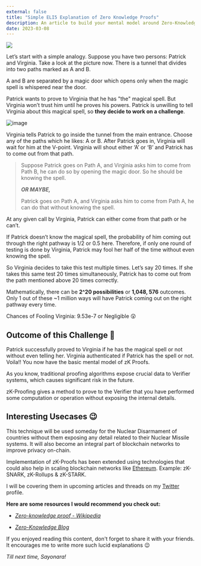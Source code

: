 ```yaml
---
external: false
title: "Simple ELI5 Explanation of Zero Knowledge Proofs"
description: An article to build your mental model around Zero-Knowledge Proofs.
date: 2023-03-08
---
```


![](/images/blog/3.webp)

Let’s start with a simple analogy. Suppose you have two persons: Patrick and Virginia. Take a look at the picture now. There is a tunnel that divides into two paths marked as A and B.  
  
A and B are separated by a magic door which opens only when the magic spell is whispered near the door.

Patrick wants to prove to Virginia that he has "the" magical spell. But Virginia won’t trust him until he proves his powers. Patrick is unwilling to tell Virginia about this magical spell, so **they decide to work on a challenge**.

![image](https://substackcdn.com/image/fetch/w_1456,c_limit,f_auto,q_auto:good,fl_progressive:steep/https%3A%2F%2Fbucketeer-e05bbc84-baa3-437e-9518-adb32be77984.s3.amazonaws.com%2Fpublic%2Fimages%2Fcc622a77-392c-49ea-a9c7-6c5db998ce44_1200x837.jpeg)

Virginia tells Patrick to go inside the tunnel from the main entrance. Choose any of the paths which he likes: A or B. After Patrick goes in, Virginia will wait for him at the V-point. Virginia will shout either ‘A’ or ‘B’ and Patrick has to come out from that path.

> Suppose Patrick goes on Path A, and Virginia asks him to come from Path B, he can do so by opening the magic door. So he should be knowing the spell.
> 
> ***OR MAYBE,***  
>   
> Patrick goes on Path A, and Virginia asks him to come from Path A, he can do that without knowing the spell.

At any given call by Virginia, Patrick can either come from that path or he can’t.

If Patrick doesn’t know the magical spell, the probability of him coming out through the right pathway is 1/2 or 0.5 here. Therefore, if only one round of testing is done by Virginia, Patrick may fool her half of the time without even knowing the spell.  
  
So Virginia decides to take this test multiple times. Let’s say 20 times. If she takes this same test 20 times simultaneously, Patrick has to come out from the path mentioned above 20 times correctly.  
  
Mathematically, there can be **2^20 possibilities** or **1,048, 576** outcomes. Only 1 out of these ~1 million ways will have Patrick coming out on the right pathway every time.

Chances of Fooling Virginia: 9.53e-7 or Negligible 😲

## Outcome of this Challenge 🦄

Patrick successfully proved to Virginia if he has the magical spell or not without even telling her. Virginia authenticated if Patrick has the spell or not. Voila!! You now have the basic mental model of zK Proofs.

As you know, traditional proofing algorithms expose crucial data to Verifier systems, which causes significant risk in the future.  
  
zK-Proofing gives a method to prove to the Verifier that you have performed some computation or operation without exposing the internal details.

## Interesting Usecases 😉

This technique will be used someday for the Nuclear Disarmament of countries without them exposing any detail related to their Nuclear Missile systems. It will also become an integral part of blockchain networks to improve privacy on-chain.

Implementation of zK-Proofs has been extended using technologies that could also help in scaling blockchain networks like [Ethereum](https://threadreaderapp.com/hashtag/Ethereum). Example: zK-SNARK, zK-Rollups & zK-STARK.  
  
I will be covering them in upcoming articles and threads on my [Twitter](https://x.com/ashngmi) profile.

**Here are some resources I would recommend you check out:**

* [*Zero-knowledge proof - Wikipedia*](https://en.m.wikipedia.org/wiki/Zero-knowledge_proof)
    
* [*Zero-Knowledge Blog*](http://www.zeroknowledgeblog.com/)

If you enjoyed reading this content, don't forget to share it with your friends. It encourages me to write more such lucid explanations 😉

*Till next time, Sayonara!*